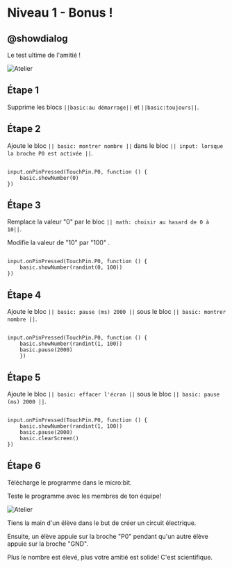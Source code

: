 # Niveau 1 - Bonus !

## @showdialog

Le test ultime de l'amitié !

![Atelier](https://i.pinimg.com/originals/e9/ff/44/e9ff4450d23b0f05a45840d9d75d7c10.png)

## Étape 1

Supprime les blocs ``||basic:au démarrage||`` et ``||basic:toujours||``.

## Étape 2

Ajoute le bloc ``|| basic: montrer nombre ||`` dans le bloc ``|| input: lorsque la broche P0 est activée ||``.


```blocks

input.onPinPressed(TouchPin.P0, function () {
    basic.showNumber(0)
})

```

## Étape 3

Remplace la valeur "0" par le bloc ``|| math: choisir au hasard de 0 à 10||``.

Modifie la valeur de "10" par "100"  .

```blocks

input.onPinPressed(TouchPin.P0, function () {
    basic.showNumber(randint(0, 100))
})

```

## Étape 4

Ajoute le bloc ``|| basic: pause (ms) 2000 ||`` sous le bloc ``|| basic: montrer nombre ||``.


```blocks

input.onPinPressed(TouchPin.P0, function () {
    basic.showNumber(randint(1, 100))
    basic.pause(2000)
    })

```

## Étape 5

Ajoute le bloc ``|| basic: effacer l'écran ||`` sous le bloc ``|| basic: pause (ms) 2000 ||``.

```blocks

input.onPinPressed(TouchPin.P0, function () {
    basic.showNumber(randint(1, 100))
    basic.pause(2000)
    basic.clearScreen()
})

```

## Étape 6

Télécharge le programme dans le micro:bit.

Teste le programme avec les membres de ton équipe!

![Atelier](https://i.pinimg.com/originals/e9/ff/44/e9ff4450d23b0f05a45840d9d75d7c10.png)

Tiens la main d'un élève dans le but de créer un circuit électrique.

Ensuite, un élève appuie sur la broche "P0" pendant qu'un autre élève appuie sur la broche "GND".

Plus le nombre est élevé, plus votre amitié est solide! C'est scientifique.
